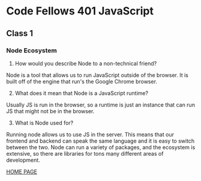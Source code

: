 # Code Fellows 401 JavaScript

## Class 1

### Node Ecosystem

1. How would you describe Node to a non-technical friend?

Node is a tool that allows us to run JavaScript outside of the browser. It is built off of the engine that run's the Google Chrome browser.

2. What does it mean that Node is a JavaScript runtime?

Usually JS is run in the browser, so a runtime is just an instance that can run JS that might not be in the browser.

3. What is Node used for?

Running node allows us to use JS in the server. This means that our frontend and backend can speak the same language and it is easy to switch between the two. Node can run a variety of packages, and the ecosystem is extensive, so there are libraries for tons many different areas of development.

[HOME PAGE](https://getullrichordietrying.github.io/reading-notes/)
